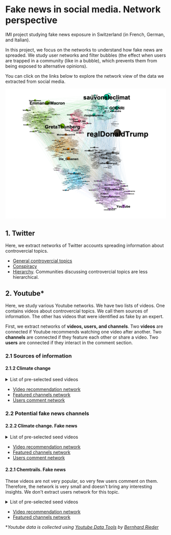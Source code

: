 # Fake news in social media. Network perspective
IMI project studying fake news exposure in Switzerland (in French, German, and Italian).

In this project, we focus on the networks to understand how fake news are spreaded. We study user networks and filter bubbles (the effect when users are trapped in a community (like in a bubble), which prevents them from being exposed to alternative opinions). 

You can click on the links below to explore the network view of the data we extracted from social media.

![Twitter network screenshot](https://raw.githubusercontent.com/mizvol/imi-nets/master/Twitter-white.png)

## 1. Twitter
Here, we extract networks of Twitter accounts spreading information about controvercial topics. 

* [General controvercial topics](https://mizvol.github.io/imi-nets/network/)
* [Conspiracy](https://mizvol.github.io/imi-nets/network-twitter-conspiracy)
* [Hierarchy](https://mizvol.github.io/imi-nets/twitter-hierarchy/). Communities discussing controvercial topics are less hierarchical.

## 2. Youtube*
Here, we study various Youtube networks. We have two lists of videos. One contains videos about controvercial topics. We call them sources of information. The other has videos that were identified as fake by an expert. 

First, we extract networks of **videos, users, and channels**. Two **videos** are connected if Youtube recommends watching one video after another. Two **channels** are connected if they feature each other or share a video. Two **users** are connected if they interact in the comment section.

### 2.1 Sources of information

#### 2.1.2 Climate change
<details><summary>List of pre-selected seed videos</summary>
  <p><a href="https://www.youtube.com/watch?v=R6eywXdssMw">Youtube video</a></p>
  <p><a href="https://www.youtube.com/watch?v=T4LVXCCmIKA">Youtube video</a></p>
  <p><a href="https://www.youtube.com/watch?v=iK3G8wqqp_k">Youtube video</a></p>
  <p><a href="https://www.youtube.com/watch?v=szho74EKGiM">Youtube video</a></p>
  <p><a href="https://www.youtube.com/watch?v=q3DM5TZ3FG4">Youtube video</a></p>
  <p><a href="https://www.youtube.com/watch?v=tPjHLRYZiHM">Youtube video</a></p>
  <p><a href="https://www.youtube.com/watch?v=OQBcrKqyHJI">Youtube video</a></p>
  <p><a href="https://www.youtube.com/watch?v=eytaVwARSmU">Youtube video</a></p>
  <p><a href="https://www.youtube.com/watch?v=TpbZYwH0X90">Youtube video</a></p>
  <p><a href="https://www.youtube.com/watch?v=KGdVCs5E8vE">Youtube video</a></p>
  <p><a href="https://www.youtube.com/watch?v=YX_RW5iYJcQ">Youtube video</a></p>
  <p><a href="https://www.youtube.com/watch?v=PLeVCOn7khk">Youtube video</a></p>
  <p><a href="https://www.youtube.com/watch?v=fS5HhcbyjKc">Youtube video</a></p>
  <p><a href="https://www.youtube.com/watch?v=W9ktHsL_dzE">Youtube video</a></p>
  <p><a href="https://www.youtube.com/watch?v=zBLTDscToOo">Youtube video</a></p>
</details>

* [Video recommendation network](https://mizvol.github.io/imi-nets/youtube/youtube-diffuseurs-climate/)
* [Featured channels network](https://mizvol.github.io/imi-nets/youtube/youtube-channels-diffuseurs-climate/)
* [Users comment network](https://mizvol.github.io/imi-nets/youtube/youtube-users-comments-climate-sources/index.html)


### 2.2 Potential fake news channels

#### 2.2.2 Climate change. Fake news
<details><summary>List of pre-selected seed videos</summary>
  <p><a href="https://www.youtube.com/watch?v=zBLTDscToOo">Youtube video</a></p>
  <p><a href="https://www.youtube.com/watch?v=I-Du-AqQTQU">Youtube video</a></p>
  <p><a href="https://www.youtube.com/watch?v=y3MYKWEPnus">Youtube video</a></p>
  <p><a href="https://www.youtube.com/watch?v=QppDqoF-ixk">Youtube video</a></p>
  <p><a href="https://www.youtube.com/watch?v=IkiI7wkm33Q">Youtube video</a></p>
</details>

* [Video recommendation network](https://mizvol.github.io/imi-nets/youtube/youtube-videos-climate-fake/)
* [Featured channels network](https://mizvol.github.io/imi-nets/youtube/youtube-channels-climate-fake/)
* [Users comment network](https://mizvol.github.io/imi-nets/youtube/youtube-users-comments-climate-fake/)

#### 2.2.1 Chemtrails. Fake news
These videos are not very popular, so very few users comment on them. Therefore, the network is very small and doesn't bring any interesting insights. We don't extract users network for this topic.

<details><summary>List of pre-selected seed videos</summary>
    <p><a href="https://www.youtube.com/watch?v=EdLHtJzxCQE">Youtube video</a></p>
    <p><a href="https://www.youtube.com/watch?v=4DmcsETVzKs">Youtube video</a></p>
    <p><a href="https://www.youtube.com/watch?v=IeXL--VBlYw">Youtube video</a></p>
    <p><a href="https://www.youtube.com/watch?v=0R-C3O4OwhY">Youtube video</a></p>
    <p><a href="https://www.youtube.com/watch?v=8MzshxsVxUg">Youtube video</a></p>
    <p><a href="https://www.youtube.com/watch?v=quWrSkTCEvc">Youtube video</a></p>
    <p><a href="https://www.youtube.com/watch?v=Q7BzNBfX3fU">Youtube video</a></p>
    <p><a href="https://www.youtube.com/watch?v=UOhJt72t7YI">Youtube video</a></p>
    <p><a href="https://www.youtube.com/watch?v=9hAULB7Qsac">Youtube video</a></p>
</details>

* [Video recommendation network](https://mizvol.github.io/imi-nets/youtube/youtube-videos-haarp/)
* [Featured channels network](https://mizvol.github.io/imi-nets/youtube/youtube-channels-haarp/)

**Youtube data is collected using [Youtube Data Tools](https://github.com/bernorieder/YouTube-Data-Tools) by [Bernhard Rieder](http://thepoliticsofsystems.net/about/)*

